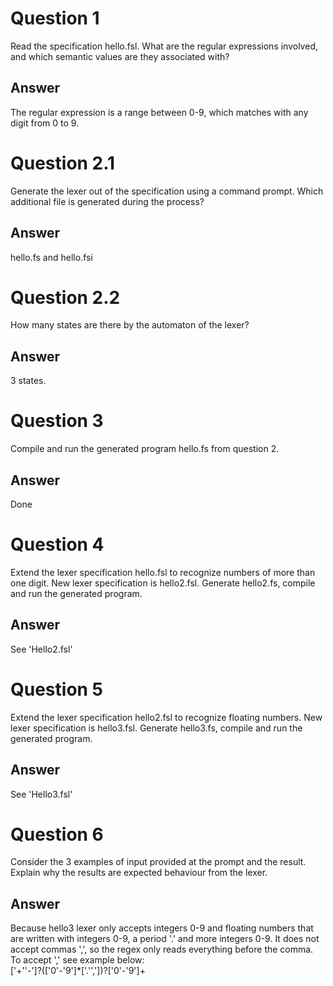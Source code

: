 # Question 1
Read the specification hello.fsl.
What are the regular expressions involved, and which semantic values are they associated with?

## Answer 
The regular expression is a range between 0-9, which matches with any digit from 0 to 9. 

# Question 2.1
Generate the lexer out of the specification using a command prompt. Which additional file is generated during the process?

## Answer 
hello.fs and hello.fsi

# Question 2.2
How many states are there by the automaton of the lexer? 

## Answer 
3 states.

# Question 3 
Compile and run the generated program hello.fs
from question 2.

## Answer 
Done 

# Question 4 
Extend the lexer specification hello.fsl to recognize numbers of more than one digit. New lexer specification is hello2.fsl. Generate hello2.fs, compile and run the generated program.

## Answer 
See 'Hello2.fsl' 

# Question 5 
Extend the lexer specification hello2.fsl to recognize floating numbers. New lexer specification is hello3.fsl. Generate hello3.fs, compile and run the  generated program.

## Answer 
See 'Hello3.fsl'

# Question 6
Consider the 3 examples of input provided at the prompt and
the result.
Explain why the results are expected behaviour from the lexer.

## Answer
Because hello3 lexer only accepts integers 0-9 and floating numbers that are written with integers 0-9, a period '.' and more integers 0-9. It does not accept commas ',', so the regex only reads everything before the comma.
To accept ',' see example below:  
['+''-']?(['0'-'9']*['.'','])?['0'-'9']+